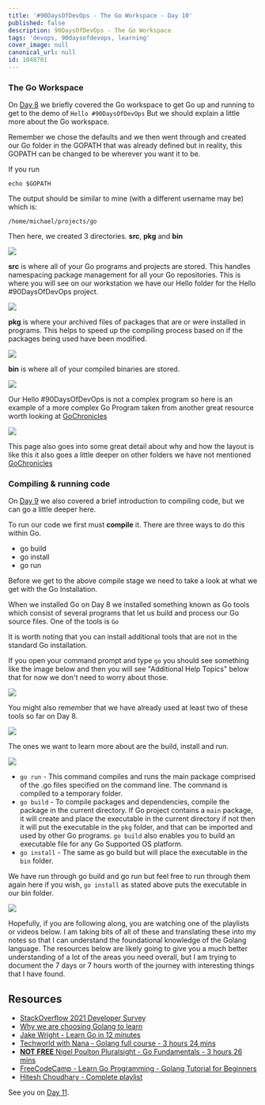 ```yaml
---
title: '#90DaysOfDevOps - The Go Workspace - Day 10'
published: false
description: 90DaysOfDevOps - The Go Workspace
tags: 'devops, 90daysofdevops, learning'
cover_image: null
canonical_url: null
id: 1048701
---
```


### The Go Workspace

On [Day 8](day08.md) we briefly covered the Go workspace to get Go up and running to get to the demo of `Hello #90DaysOfDevOps` But we should explain a little more about the Go workspace.

Remember we chose the defaults and we then went through and created our Go folder in the GOPATH that was already defined but in reality, this GOPATH can be changed to be wherever you want it to be.

If you run

```
echo $GOPATH
```

The output should be similar to mine (with a different username may be) which is:

```
/home/michael/projects/go
```

Then here, we created 3 directories. **src**, **pkg** and **bin**

![](Images/Day10_Go1.png)

**src** is where all of your Go programs and projects are stored. This handles namespacing package management for all your Go repositories. This is where you will see on our workstation we have our Hello folder for the Hello #90DaysOfDevOps project.

![](Images/Day10_Go2.png)

**pkg** is where your archived files of packages that are or were installed in programs. This helps to speed up the compiling process based on if the packages being used have been modified.

![](Images/Day10_Go3.png)

**bin** is where all of your compiled binaries are stored.

![](Images/Day10_Go4.png)

Our Hello #90DaysOfDevOps is not a complex program so here is an example of a more complex Go Program taken from another great resource worth looking at [GoChronicles](https://gochronicles.com/)

![](Images/Day10_Go5.png)

This page also goes into some great detail about why and how the layout is like this it also goes a little deeper on other folders we have not mentioned [GoChronicles](https://gochronicles.com/project-structure/)

### Compiling & running code

On [Day 9](day09.md) we also covered a brief introduction to compiling code, but we can go a little deeper here.

To run our code we first must **compile** it. There are three ways to do this within Go.

- go build
- go install
- go run

Before we get to the above compile stage we need to take a look at what we get with the Go Installation.

When we installed Go on Day 8 we installed something known as Go tools which consist of several programs that let us build and process our Go source files. One of the tools is `Go`

It is worth noting that you can install additional tools that are not in the standard Go installation.

If you open your command prompt and type `go` you should see something like the image below and then you will see "Additional Help Topics" below that for now we don't need to worry about those.

![](Images/Day10_Go6.png)

You might also remember that we have already used at least two of these tools so far on Day 8.

![](Images/Day10_Go7.png)

The ones we want to learn more about are the build, install and run.

![](Images/Day10_Go8.png)

- `go run` - This command compiles and runs the main package comprised of the .go files specified on the command line. The command is compiled to a temporary folder.
- `go build` - To compile packages and dependencies, compile the package in the current directory. If Go project contains a `main` package, it will create and place the executable in the current directory if not then it will put the executable in the `pkg` folder, and that can be imported and used by other Go programs. `go build` also enables you to build an executable file for any Go Supported OS platform.
- `go install` - The same as go build but will place the executable in the `bin` folder.

We have run through go build and go run but feel free to run through them again here if you wish, `go install` as stated above puts the executable in our bin folder.

![](Images/Day10_Go9.png)

Hopefully, if you are following along, you are watching one of the playlists or videos below. I am taking bits of all of these and translating these into my notes so that I can understand the foundational knowledge of the Golang language. The resources below are likely going to give you a much better understanding of a lot of the areas you need overall, but I am trying to document the 7 days or 7 hours worth of the journey with interesting things that I have found.

## Resources

- [StackOverflow 2021 Developer Survey](https://insights.stackoverflow.com/survey/2021)
- [Why we are choosing Golang to learn](https://www.youtube.com/watch?v=7pLqIIAqZD4&t=9s)
- [Jake Wright - Learn Go in 12 minutes](https://www.youtube.com/watch?v=C8LgvuEBraI&t=312s)
- [Techworld with Nana - Golang full course - 3 hours 24 mins](https://www.youtube.com/watch?v=yyUHQIec83I)
- [**NOT FREE** Nigel Poulton Pluralsight - Go Fundamentals - 3 hours 26 mins](https://www.pluralsight.com/courses/go-fundamentals)
- [FreeCodeCamp - Learn Go Programming - Golang Tutorial for Beginners](https://www.youtube.com/watch?v=YS4e4q9oBaU&t=1025s)
- [Hitesh Choudhary - Complete playlist](https://www.youtube.com/playlist?list=PLRAV69dS1uWSR89FRQGZ6q9BR2b44Tr9N)

See you on [Day 11](/90dayspractical/90DaysOfDevOps/2022/Days/day11.md).
